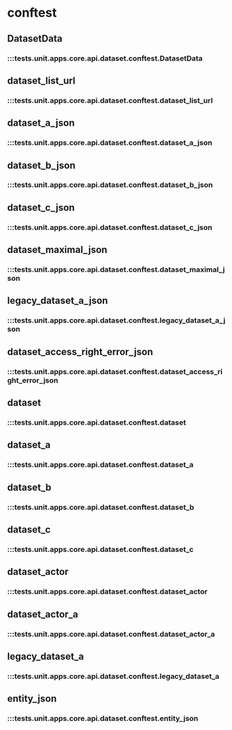 # conftest

## DatasetData

### :::tests.unit.apps.core.api.dataset.conftest.DatasetData

## dataset_list_url

### :::tests.unit.apps.core.api.dataset.conftest.dataset_list_url

## dataset_a_json

### :::tests.unit.apps.core.api.dataset.conftest.dataset_a_json

## dataset_b_json

### :::tests.unit.apps.core.api.dataset.conftest.dataset_b_json

## dataset_c_json

### :::tests.unit.apps.core.api.dataset.conftest.dataset_c_json

## dataset_maximal_json

### :::tests.unit.apps.core.api.dataset.conftest.dataset_maximal_json

## legacy_dataset_a_json

### :::tests.unit.apps.core.api.dataset.conftest.legacy_dataset_a_json

## dataset_access_right_error_json

### :::tests.unit.apps.core.api.dataset.conftest.dataset_access_right_error_json

## dataset

### :::tests.unit.apps.core.api.dataset.conftest.dataset

## dataset_a

### :::tests.unit.apps.core.api.dataset.conftest.dataset_a

## dataset_b

### :::tests.unit.apps.core.api.dataset.conftest.dataset_b

## dataset_c

### :::tests.unit.apps.core.api.dataset.conftest.dataset_c

## dataset_actor

### :::tests.unit.apps.core.api.dataset.conftest.dataset_actor

## dataset_actor_a

### :::tests.unit.apps.core.api.dataset.conftest.dataset_actor_a

## legacy_dataset_a

### :::tests.unit.apps.core.api.dataset.conftest.legacy_dataset_a

## entity_json

### :::tests.unit.apps.core.api.dataset.conftest.entity_json

